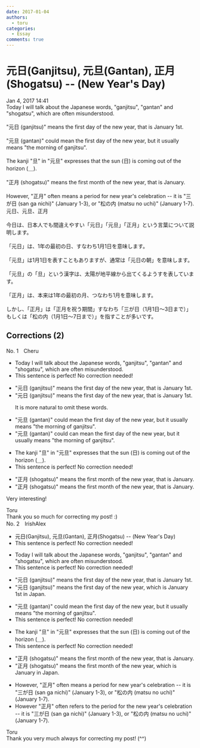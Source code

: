```yaml
---
date: 2017-01-04
authors:
  - toru
categories:
  - Essay
comments: true
---
```


# 元日(Ganjitsu), 元旦(Gantan), 正月(Shogatsu) -- (New Year's Day)
<div class="date">Jan 4, 2017 14:41</div>
<div id="post"><div id="body_show_ori">
Today I will talk about the Japanese words, "ganjitsu", "gantan" and "shogatsu", which are often misunderstood.<br/><br/>"元日 (ganjitsu)" means the first day of the new year, that is January 1st.<br/><br/>"元旦 (gantan)" could mean the first day of the new year, but it usually means "the morning of ganjitsu".<br/><br/>The kanji "旦" in "元旦" expresses that the sun (日) is coming out of the horizon (＿).<br/><br/>"正月 (shogatsu)" means the first month of the new year, that is January.<br/><br/>However, "正月" often means a period for new year's celebration -- it is "三が日 (san ga nichi)" (January 1-3), or "松の内 (matsu no uchi)" (January 1-7).
</div></div>

<!-- more -->

<div id="post_ja"><div id="body_show_mo">
元日、元旦、正月<br/><br/>今日は、日本人でも間違えやすい「元日」「元旦」「正月」という言葉について説明します。<br/><br/>「元日」は、1年の最初の日、すなわち1月1日を意味します。<br/><br/>「元旦」は1月1日を表すこともありますが、通常は「元日の朝」を意味します。<br/><br/>「元旦」の「旦」という漢字は、太陽が地平線から出てくるようすを表しています。<br/><br/>「正月」は、本来は1年の最初の月、つなわち1月を意味します。<br/><br/>しかし、「正月」は「正月を祝う期間」すなわち「三が日（1月1日～3日まで）」もしくは「松の内（1月1日～7日まで）」を指すことが多いです。
</div></div>

## Corrections (2)
<div id="block"><div class="first_name"> No. 1　<span class="just_name">Cheru</span></div><div id="block2">
<ul class="correction_field">
<li class="incorrect">Today I will talk about the Japanese words, "ganjitsu", "gantan" and "shogatsu", which are often misunderstood.</li>
<li class="corrected perfect">This sentence is perfect! No correction needed!</li>
</ul>
<ul class="correction_field">
<li class="incorrect">"元日 (ganjitsu)" means the first day of the new year, that is January 1st.</li>
<li class="corrected correct">
"元日 (ganjitsu)" means the first day of the new year, <span class="f_blue"><span class="sline">that is</span></span> January 1st.
<p class="correction_comment">It is more natural to omit these words.</p>
</li>
</ul>
<ul class="correction_field">
<li class="incorrect">"元旦 (gantan)" could mean the first day of the new year, but it usually means "the morning of ganjitsu".</li>
<li class="corrected correct">
"元旦 (gantan)" <span class="sline">could</span> <span class="f_red">can</span> mean the first day of the new year, but it usually means "the morning of ganjitsu".
</li>
</ul>
<ul class="correction_field">
<li class="incorrect">The kanji "旦" in "元旦" expresses that the sun (日) is coming out of the horizon (＿).</li>
<li class="corrected perfect">This sentence is perfect! No correction needed!</li>
</ul>
<ul class="correction_field">
<li class="incorrect">"正月 (shogatsu)" means the first month of the new year, that is January.</li>
<li class="corrected correct">
"正月 (shogatsu)" means the first month of the new year, <span class="f_blue"><span class="sline">that is</span></span> January.
</li>
</ul>
<p class="comment_small">
 Very interesting!
</p>

</div><div class="name"><span class="just_name">Toru</span><br>
Thank you so much for correcting my post! :)
</div>
</div>
<div id="block"><div class="first_name"> No. 2　<span class="just_name">IrishAlex</span></div><div id="block2">
<ul class="correction_field">
<li class="incorrect">元日(Ganjitsu), 元旦(Gantan), 正月(Shogatsu) -- (New Year's Day)</li>
<li class="corrected perfect">This sentence is perfect! No correction needed!</li>
</ul>
<ul class="correction_field">
<li class="incorrect">Today I will talk about the Japanese words, "ganjitsu", "gantan" and "shogatsu", which are often misunderstood.</li>
<li class="corrected perfect">This sentence is perfect! No correction needed!</li>
</ul>
<ul class="correction_field">
<li class="incorrect">"元日 (ganjitsu)" means the first day of the new year, that is January 1st.</li>
<li class="corrected correct">
"元日 (ganjitsu)" means the first day of the new year, <span class="f_blue">which </span>is January 1st <span class="f_blue">in Japan</span>.
</li>
</ul>
<ul class="correction_field">
<li class="incorrect">"元旦 (gantan)" could mean the first day of the new year, but it usually means "the morning of ganjitsu".</li>
<li class="corrected perfect">This sentence is perfect! No correction needed!</li>
</ul>
<ul class="correction_field">
<li class="incorrect">The kanji "旦" in "元旦" expresses that the sun (日) is coming out of the horizon (＿).</li>
<li class="corrected perfect">This sentence is perfect! No correction needed!</li>
</ul>
<ul class="correction_field">
<li class="incorrect">"正月 (shogatsu)" means the first month of the new year, that is January.</li>
<li class="corrected correct">
"正月 (shogatsu)" means the first month of the new year, <span class="f_blue">which </span>is January <span class="f_blue">in Japan</span>.
</li>
</ul>
<ul class="correction_field">
<li class="incorrect">However, "正月" often means a period for new year's celebration -- it is "三が日 (san ga nichi)" (January 1-3), or "松の内 (matsu no uchi)" (January 1-7).</li>
<li class="corrected correct">
However "正月" often <span class="f_blue">refers to the </span>period for <span class="f_blue">the </span>new year's celebration -- it is "三が日 (san ga nichi)" (January 1-3), or "松の内 (matsu no uchi)" (January 1-7).
</li>
</ul>
</div><div class="name"><span class="just_name">Toru</span><br>
Thank you very much always for correcting my post! (^^)
</div>
</div>
